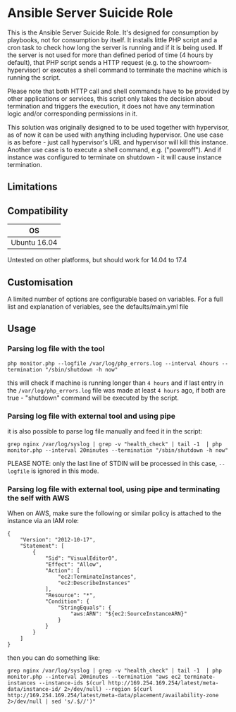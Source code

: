 # Ansible Server Suicide Role

This is the Ansible Server Suicide Role. It's designed for consumption by playbooks, not for consumption by itself.
It installs little PHP script and a cron task to check how long the server is running and if it is being used.
If the server is not used for more than defined period of time (4 hours by default), that PHP script sends 
a HTTP request (e.g. to the showroom-hypervisor) or executes a shell command to terminate the machine which 
is running the script. 

Please note that both HTTP call and shell commands have to be provided by other applications or services,
this script only takes the decision about termination and triggers the execution, it does not have any termination
logic and/or corresponding permissions in it.

This solution was originally designed to to be used together with hypervisor, as of now it can be used with 
anything including hypervisor. One use case is as before - just call hypervisor's URL and hypervisor will kill
this instance. Another use case is to execute a shell command, e.g. ("poweroff"). And if instance was configured
to terminate on shutdown - it will cause instance termination.

## Limitations 

## Compatibility

| OS           |
|--------------|
| Ubuntu 16.04 |

Untested on other platforms, but should work for 14.04 to 17.4

## Customisation

A limited number of options are configurable based on variables. For a full list and explanation of veriables, see the
defaults/main.yml file

## Usage

### Parsing log file with the tool

```
php monitor.php --logfile /var/log/php_errors.log --interval 4hours --termination "/sbin/shutdown -h now"
```

this will check if machine is running longer than `4 hours` and if last entry in the `/var/log/php_errors.log` file was 
made at least `4 hours` ago, if both are true - "shutdown" command will be executed by the script.

### Parsing log file with external tool and using pipe

it is also possible to parse log file manually and feed it in the script:
```
grep nginx /var/log/syslog | grep -v "health_check" | tail -1  | php monitor.php --interval 20minutes --termination "/sbin/shutdown -h now"
```

PLEASE NOTE: only the last line of STDIN will be processed in this case, `--logfile` is ignored in this mode.

### Parsing log file with external tool, using pipe and terminating the self with AWS

When on AWS, make sure the following or similar policy is attached to the instance via an IAM role:

```
{
    "Version": "2012-10-17",
    "Statement": [
        {
            "Sid": "VisualEditor0",
            "Effect": "Allow",
            "Action": [
                "ec2:TerminateInstances",
                "ec2:DescribeInstances"
            ],
            "Resource": "*",
            "Condition": {
                "StringEquals": {
                    "aws:ARN": "${ec2:SourceInstanceARN}"
                }
            }
        }
    ]
}
```

then you can do something like:

```
grep nginx /var/log/syslog | grep -v "health_check" | tail -1  | php monitor.php --interval 20minutes --termination "aws ec2 terminate-instances --instance-ids $(curl http://169.254.169.254/latest/meta-data/instance-id/ 2>/dev/null) --region $(curl http://169.254.169.254/latest/meta-data/placement/availability-zone 2>/dev/null | sed 's/.$//')"
```
